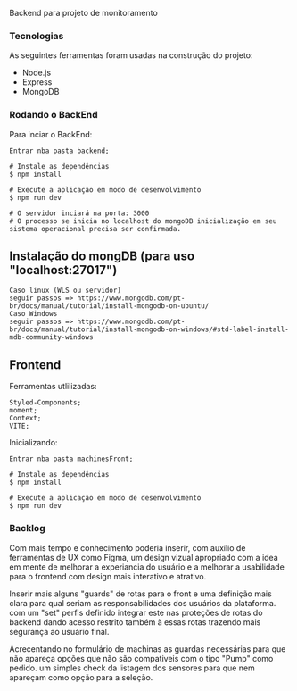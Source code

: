 Backend para projeto de monitoramento

### Tecnologias
As seguintes ferramentas foram usadas na construção do projeto:

- Node.js
- Express
- MongoDB

### Rodando o BackEnd
Para inciar o BackEnd:

```
Entrar nba pasta backend;

# Instale as dependências
$ npm install

# Execute a aplicação em modo de desenvolvimento
$ npm run dev

# O servidor inciará na porta: 3000
# O processo se inicia no localhost do mongoDB inicialização em seu sistema operacional precisa ser confirmada. 
```

## Instalação do mongDB (para uso "localhost:27017")
```
Caso linux (WLS ou servidor)
seguir passos => https://www.mongodb.com/pt-br/docs/manual/tutorial/install-mongodb-on-ubuntu/
Caso Windows 
seguir passos => https://www.mongodb.com/pt-br/docs/manual/tutorial/install-mongodb-on-windows/#std-label-install-mdb-community-windows
```

## Frontend

Ferramentas utlilizadas:
```
Styled-Components;
moment;
Context;
VITE;
```

Inicializando:
```
Entrar nba pasta machinesFront;

# Instale as dependências
$ npm install

# Execute a aplicação em modo de desenvolvimento
$ npm run dev
```

### Backlog

Com mais tempo e conhecimento poderia inserir, com auxílio de ferramentas de UX como Figma, 
um design vizual apropriado com a idea em mente de melhorar a experiancia do usuário e a melhorar a usabilidade para o 
frontend com design mais interativo e atrativo. 

Inserir mais alguns "guards" de rotas para o front e uma definição mais clara para qual seriam as responsabilidades dos usuários da plataforma.
com um "set" perfis definido integrar este nas proteções de rotas do backend dando acesso restrito também à essas rotas trazendo mais segurança ao usuário final.

Acrecentando no formulário de machinas as guardas necessárias para que não apareça opções que não são compativeis com o tipo "Pump" como pedido. um simples check da listagem
dos sensores para que nem apareçam como opção para a seleção.
